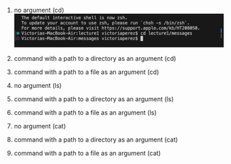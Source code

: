 1. no argument (cd)
![Image](cd3.png)

2. command with a path to a directory as an argument (cd)
   

4. command with a path to a file as an argument (cd)


1. no argument (ls)
   

3. command with a path to a directory as an argument (ls)
   

5. command with a path to a file as an argument (ls)
   


1. no argument (cat)
   

3. command with a path to a directory as an argument (cat)
   

5. command with a path to a file as an argument (cat)


